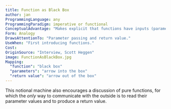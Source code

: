 ```yaml
---
title: Function as Black Box
author: jan
ProgrammingLanguage: any
ProgrammingParadigm: imperative or functional
ConceptualAdvantage: "Makes explicit that functions have inputs (parameters) and outputs (return value)."
Form: Analogy
DrawsAttentionTo: "Parameter passing and return value."
UseWhen: "First introducing functions."
Cost: 
OriginSource: "Interview, Scott Heggen"
image: FunctionAsBlackBox.jpg
Mapping:
  "function": "black box"
  "parameters": "arrow into the box"
  "return value": "arrow out of the box"
---
```


This notional machine also encourages a discussion of pure functions, for which the *only* way to communicate with the outside is to read their parameter values and to produce a return value.
